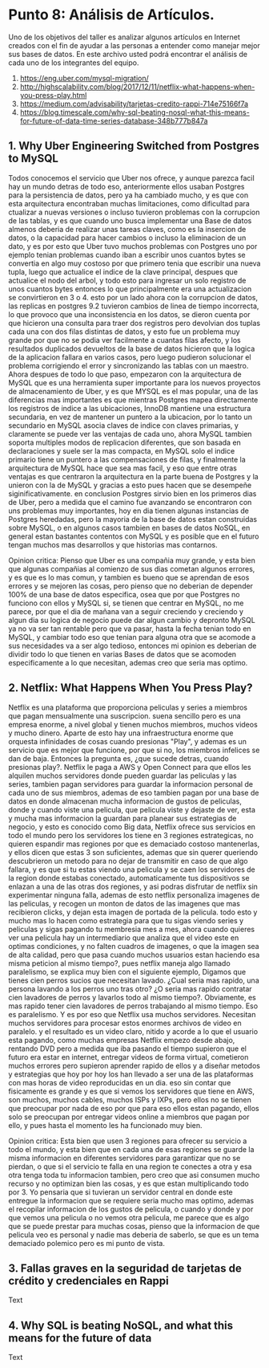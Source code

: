 ﻿# Punto 8: Análisis de Artículos.  

Uno de los objetivos del taller es analizar algunos artículos en Internet creados con el fin de ayudar a las personas a entender como manejar mejor sus bases de datos. En este archivo usted podrá encontrar el análisis de cada uno de los integrantes del equipo.  

1.	https://eng.uber.com/mysql-migration/  
2.	http://highscalability.com/blog/2017/12/11/netflix-what-happens-when-you-press-play.html
3.	https://medium.com/advisability/tarjetas-credito-rappi-714e75166f7a
4.	https://blog.timescale.com/why-sql-beating-nosql-what-this-means-for-future-of-data-time-series-database-348b777b847a

## 1.	Why Uber Engineering Switched from Postgres to MySQL

Todos conocemos el servicio que Uber nos ofrece, y aunque parezca facil hay un mundo detras de todo eso, anteriormente ellos usaban Postgres para la persistencia de datos, pero ya ha cambiado mucho, y es que con esta arquitectura encontraban muchas limitaciones, como dificultad para ctualizar a nuevas versiones o incluso tuvieron problemas con la corrupcion de las tablas, y es que cuando uno busca implementar una Base de datos almenos deberia de realizar unas tareas claves, como es la insercion de datos, o la capacidad para hacer cambios o incluso la eliminacion de un dato, y es por esto que Uber tuvo muchos problemas con Postgres uno por ejemplo tenian problemas cuando iban a escribir unos cuantos bytes se convertia en algo muy costoso por que primero tenia que escribir una nueva tupla, luego que actualice el indice de la clave principal, despues que actualice el nodo del arbol,  y todo esto para ingresar un solo registro de unos cuantos bytes entonces lo que principalmente era una actualizacion se convirtieron en 3 o 4. esto por un lado ahora con la corrupcion de datos, las replicas en postgres 9.2 tuvieron cambios de linea de tiempo incorrecta, lo que provoco que una inconsistencia en los datos, se dieron cuenta por que hicieron una consulta para traer dos registros pero devolvian dos tuplas cada una con dos filas distintas de datos, y esto fue un problema muy grande por que no se podia ver facilmente a cuantas filas afecto, y los resultados duplicados devueltos de la base de datos hicieron que la logica de la aplicacion fallara en varios casos, pero luego pudieron solucionar el problema corrigiendo el error y sincronizando las tablas con un maestro. Ahora despues de todo lo que paso, empezaron con la arquitectura de MySQL que es una herramienta super importante para los nuevos proyectos de almacenamiento de Uber, y es que MYSQL es el mas popular, una de las diferencias mas importantes es que mientras Postgres mapea directamente los registros de indice a las ubicaciones, InnoDB mantiene una estructura secundaria, en vez de mantener un puntero a la ubicacion, por lo tanto un secundario en MySQL asocia claves de indice con claves primarias, y claramente se puede ver las ventajas de cada uno, ahora MySQL tambien soporta multiples modos de replicacion diferentes, que son basada en declaraciones y suele ser la mas compacta, en MySQL solo el indice primario tiene un puntero a las compensaciones de filas, y finalmente la arquitectura de MySQL hace que sea mas facil, y eso que entre otras ventajas es que centraron la arquitectura en la parte buena de Postgres y la unieron con la de MySQL y gracias a esto pues hacen que se desempeñe siginificativamente. en conclusion Postgres sirvio bien en los primeros dias de Uber, pero a medida que el camino fue avanzando se encontraron con uns problemas muy importantes, hoy en dia tienen algunas instancias de Postgres heredadas, pero la mayoria de la base de datos estan construidas sobre MySQL, o en algunos casos tambien en bases de datos NoSQL, en general estan bastantes contentos con MySQL y es posible que en el futuro tengan muchos mas desarrollos y que historias mas contarnos.



Opinion critica: 
Pienso que Uber es una compañia muy grande, y esta bien que algunas compañias al comienzo de sus dias cometan algunos errores, y es que es lo mas comun, y tambien es bueno que se aprendan de esos errores y se mejoren las cosas, pero pienso que no deberian de depender 100% de una base de datos especifica, osea que por que Postgres no funciono con ellos y MySQL si, se tienen que centrar en MySQL, no me parece, por que el dia de mañana van a seguir creciendo y creciendo y algun dia su logica de negocio puede dar algun cambio y depronto MySQL ya no va ser tan rentable pero que va pasar, hasta la fecha tenian todo en MySQL, y cambiar todo eso que tenian para alguna otra que se acomode a sus necesidades va a ser algo tedioso, entonces mi opinion es deberian de dividir todo lo que tienen en varias Bases de datos que se acomoden especificamente a lo que necesitan, ademas creo que seria mas optimo.


## 2.	Netflix: What Happens When You Press Play?

Netflix es una plataforma que proporciona peliculas y series a miembros que pagan mensualmente una suscripcion. suena sencillo pero es una empresa enorme, a nivel global y tienen muchos miembros, muchos videos y mucho dinero. Aparte de esto hay una infraestructura enorme que orquesta infinidades de cosas cuando presionas "Play", y ademas es un servicio que es mejor que funcione, por que si no, los miembros infelices se dan de baja. Entonces la pregunta es, ¿que sucede detras, cuando presionas play?. Netflix le paga a AWS y Open Connect para que ellos les alquilen muchos servidores donde pueden guardar las peliculas y las series, tambien pagan servidores para guardar la informacion personal de cada uno de sus miembros, ademas de eso tambien pagan por una base de datos en donde almacenan mucha informacion de gustos de peliculas, donde y cuando viste una pelicula, que pelicula viste y dejaste de ver, esta y mucha mas informacion la guardan para planear sus estrategias de negocio, y esto es conocido como Big data, Netflix ofrece sus servicios en todo el mundo pero los servidores los tiene en 3 regiones estrategicas, no quieren espandir mas regiones por que es demaciado costoso mantenerlas, y ellos dicen que estas 3 son suficientes, ademas que sin querer queriendo descubrieron un metodo para no dejar de transmitir en caso de que algo fallara, y es que si tu estas viendo una pelicula y se caen los servidores de la region donde estabas conectado, automaticamente tus dispositivos se enlazan a una de las otras dos regiones, y asi podras disfrutar de netflix sin experimentar ninguna falla, ademas de esto netflix personaliza imagenes de las peliculas, y recogen un monton de datos de las imagenes que mas recibieron clicks, y dejan esta imagen de portada de la pelicula. todo esto y mucho mas lo hacen como estrategia para que tu sigas viendo series y peliculas y sigas pagando tu membresia mes a mes, ahora cuando quieres ver una pelicula hay un intermediario que analiza que el video este en optimas condiciones, y no falten cuadros de imagenes, o que la imagen sea de alta calidad, pero que pasa cuando muchos usuarios estan haciendo esa misma peticion al mismo tiempo?, pues netflix maneja algo llamado paralelismo, se explica muy bien con el siguiente ejemplo, Digamos que tienes cien perros sucios que necesitan lavado. ¿Cual seria mas rapido, una persona lavando a los perros uno tras otro? ¿O seria mas rapido contratar cien lavadores de perros y lavarlos todo al mismo tiempo?. Obviamente, es mas rapido tener cien lavadores de perros trabajando al mismo tiempo. Eso es paralelismo. Y es por eso que Netflix usa muchos servidores. Necesitan muchos servidores para procesar estos enormes archivos de video en paralelo. y el resultado es un video claro, nitido y acorde a lo que el usuario esta pagando, como muchas empresas Netflix empezo desde abajo, rentando DVD pero a medida que iba pasando el tiempo supieron que el futuro era estar en internet, entregar videos de forma virtual, cometieron muchos errores pero supieron aprender rapido de ellos y a diseñar metodos y estrategias que hoy por hoy los han llevado a ser una de las plataformas con mas horas de video reproducidas en un dia. eso sin contar que fisicamente es grande y es que si vemos los servidores que tiene en AWS, son muchos, muchos cables, muchos ISPs y IXPs, pero ellos no se tienen que preocupar por nada de eso por que para eso ellos estan pagando, ellos solo se preocupan por entregar videos online a miembros que pagan por ello, y pues hasta el momento les ha funcionado muy bien.

Opinion critica: Esta bien que usen 3 regiones para ofrecer su servicio a todo el mundo, y esta bien que en cada una de esas regiones se guarde la misma informacion en diferentes servidores para garantizar que no se pierdan, o que si el servicio te falla en una region te conectes a otra y esa otra tenga toda tu informacion tambien, pero creo que asi consumen mucho recurso y no optimizan bien las cosas, y es que estan multiplicando todo por 3. Yo pensaria que si tuvieran un servidor central en donde este entregue la informacion que se requiere seria mucho mas optimo, ademas el recopilar informacion de los gustos de pelicula, o cuando y donde y por que vemos una pelicula o no vemos otra pelicula, me parece que es algo que se puede prestar para muchas cosas, pienso que la informacion de que pelicula veo es personal y nadie mas deberia de saberlo, se que es un tema demaciado polemico pero es mi punto de vista.


## 3.	Fallas graves en la seguridad de tarjetas de crédito y credenciales en Rappi

Text

## 4.	Why SQL is beating NoSQL, and what this means for the future of data

Text